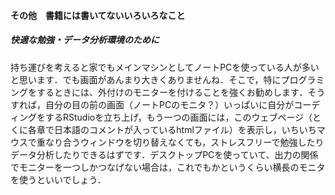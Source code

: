 #### その他　書籍には書いてないいろいろなこと
##### <b>快適な勉強・データ分析環境のために</b>
持ち運びを考えると家でもメインマシンとしてノートPCを使っている人が多いと思います．でも画面があんまり大きくありませんね．そこで，特にプログラミングをするときには、外付けのモニターを付けることを強くお勧めします．そうすれば，自分の目の前の画面（ノートPCのモニタ？）いっぱいに自分がコーディングをするRStudioを立ち上げ，もう一つの画面には，このウェブページ（とくに各章で日本語のコメントが入っているhtmlファイル）を表示し，いちいちマウスで重なり合うウィンドウを切り替えなくても，ストレスフリーで勉強したりデータ分析したりできるはずです．デスクトップPCを使っていて、出力の関係でモニターを一つしかつなげない場合は，これでもかというくらい横長のモニタを使うといいでしょう．
